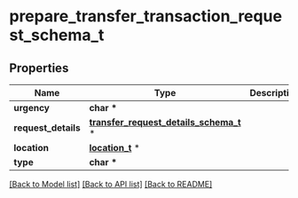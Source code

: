 # prepare_transfer_transaction_request_schema_t

## Properties
Name | Type | Description | Notes
------------ | ------------- | ------------- | -------------
**urgency** | **char \*** |  | [optional] 
**request_details** | [**transfer_request_details_schema_t**](transfer_request_details_schema.md) \* |  | [optional] 
**location** | [**location_t**](location.md) \* |  | [optional] 
**type** | **char \*** |  | [optional] 

[[Back to Model list]](../README.md#documentation-for-models) [[Back to API list]](../README.md#documentation-for-api-endpoints) [[Back to README]](../README.md)


